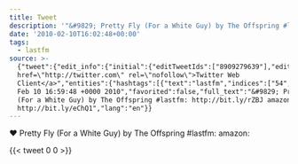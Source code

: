 ```yaml
---
title: Tweet
description: '"&#9829; Pretty Fly (For a White Guy) by The Offspring #lastfm:  amazon: "'
date: '2010-02-10T16:02:48+00:00'
tags:
  - lastfm
source: >-
  {"tweet":{"edit_info":{"initial":{"editTweetIds":["8909279639"],"editableUntil":"2010-02-10T17:59:48.000Z","editsRemaining":"5","isEditEligible":true}},"retweeted":false,"source":"<a
  href=\"http://twitter.com\" rel=\"nofollow\">Twitter Web
  Client</a>","entities":{"hashtags":[{"text":"lastfm","indices":["54","61"]}],"symbols":[],"user_mentions":[],"urls":[]},"display_text_range":["0","109"],"favorite_count":"0","id_str":"8909279639","truncated":false,"retweet_count":"0","id":"8909279639","created_at":"Wed
  Feb 10 16:59:48 +0000 2010","favorited":false,"full_text":"&#9829; Pretty Fly
  (For a White Guy) by The Offspring #lastfm: http://bit.ly/rZBJ amazon:
  http://bit.ly/eChQ1","lang":"en"}}
---
```

&#9829; Pretty Fly (For a White Guy) by The Offspring #lastfm:  amazon: 
    
{{< tweet 0 0 >}}
    
